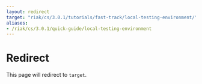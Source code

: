 ```yaml
---
layout: redirect
target: "riak/cs/3.0.1/tutorials/fast-track/local-testing-environment/"
aliases:
- /riak/cs/3.0.1/quick-guide/local-testing-environment
---
```


# Redirect

This page will redirect to `target`.
